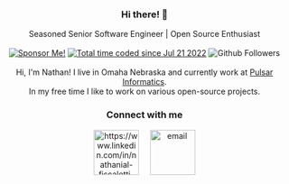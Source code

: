 <h3 align="center">Hi there! 👋</h3>

<p align="center">
    Seasoned Senior Software Engineer | Open Source Enthusiast<br /><br />
    <a href="https://github.com/sponsors/nathan-fiscaletti"><img src="https://img.shields.io/badge/%F0%9F%92%B8-Sponsor%20Me!-blue" alt="Sponsor Me!" /></a>
    <a href="https://wakatime.com/@7fe9ed7e-a6f8-44c6-8930-b42e8682e429"><img src="https://wakatime.com/badge/user/7fe9ed7e-a6f8-44c6-8930-b42e8682e429.svg" alt="Total time coded since Jul 21 2022" /></a>
    <img src="https://img.shields.io/github/followers/nathan-fiscaletti?label=Follow&style=social" alt="Github Followers" /><br /><br />
    Hi, I'm Nathan! I live in Omaha Nebraska and currently work at <a href="https://pulsarinformatics.com/">Pulsar Informatics</a>.<br />In my free time I like to work on various open-source projects.</p>

<h3 align="center">Connect with me</h3>

<p align="center">
<a href="https://www.linkedin.com/in/nathanial-fiscaletti-91120b208" target="_blank"><img align="center" src="https://www.vectorlogo.zone/logos/linkedin/linkedin-ar21.svg" alt="https://www.linkedin.com/in/nathanial-fiscaletti-91120b208" height="80" /></a>
&nbsp; &nbsp;
<a href="mailto:nate.fiscaletti@gmail.com" target="_blank"><img align="center" src="https://www.vectorlogo.zone/logos/gmail/gmail-icon.svg" alt="email" height="80" /></a>
</p>

<!-- ![Metrics](https://metrics.lecoq.io/nathan-fiscaletti) -->

